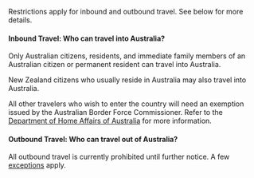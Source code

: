 Restrictions apply for inbound and outbound travel. See below for more details.

#### Inbound Travel: Who can travel into Australia?

Only Australian citizens, residents, and immediate family members of an Australian citizen or permanent resident can travel into Australia.

New Zealand citizens who usually reside in Australia may also travel into Australia.

All other travelers who wish to enter the country will need an exemption issued by the Australian Border Force Commissioner. Refer to the [Department of Home Affairs of Australia](https://covid19.homeaffairs.gov.au/travel-restrictions-0) for more information.

#### Outbound Travel: Who can travel out of Australia?

All outbound travel is currently prohibited until further notice. A few [exceptions](https://covid19.homeaffairs.gov.au/leaving-australia) apply.
